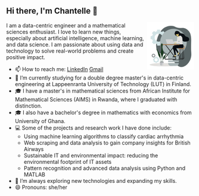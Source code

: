 ## Hi there, I'm Chantelle 👋
<img width="25%" align="right" alt="Github"
src="https://github.com/ChantelleAA/ChantelleAA/blob/main/94528-programmer.gif" />

I am a data-centric engineer and a mathematical sciences enthusiast. I love to learn new things, especially about artificial intelligence, machine learning, and data science. I am passionate about using data and technology to solve real-world problems and create positive impact.

- 📫 How to reach me: [LinkedIn](www.linkedin.com/in/chantelle-amoako-atta-4791671b9/) [Gmail](chantelle.amoako-atta@aims.ac.rw)
- 🌱 I’m currently studying for a double degree master's in data-centric engineering at Lappeenranta University of Technology (LUT) in Finland.
- 🎓 I have a master's in mathematical sciences from African Institute for Mathematical Sciences (AIMS) in Rwanda, where I graduated with distinction.
- 🎓 I also have a bachelor's degree in mathematics with economics from University of Ghana.
- 💻 Some of the projects and research work I have done include:
  - Using machine learning algorithms to classify cardiac arrhythmia
  - Web scraping and data analysis to gain company insights for British Airways
  - Sustainable IT and environmental impact: reducing the environmental footprint of IT assets
  - Pattern recognition and advanced data analysis using Python and MATLAB
- 🔭 I’m always exploring new technologies and expanding my skills.
- 😄 Pronouns: she/her

<img src="https://komarev.com/ghpvc/?username=gpy1234&style=flat-square&color=blue"
alt=""/>

